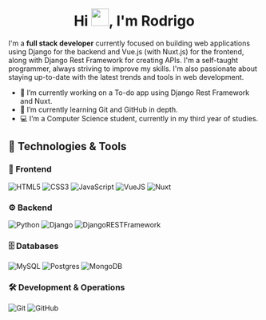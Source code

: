 <h1 align="center">Hi <img src="https://media.giphy.com/media/hvRJCLFzcasrR4ia7z/giphy.gif" width="35">, I'm Rodrigo</h1>

I'm a **full stack developer** currently focused on building web applications using Django for the backend and Vue.js (with Nuxt.js) for the frontend, along with Django Rest Framework for creating APIs.
I'm a self-taught programmer, always striving to improve my skills. I'm also passionate about staying up-to-date with the latest trends and tools in web development.

- 🔭 I’m currently working on a To-do app using Django Rest Framework and Nuxt.
- 🌱 I’m currently learning Git and GitHub in depth.
- 💻 I’m a Computer Science student, currently in my third year of studies.
<!--
- 👯 I’m looking to collaborate on ...
- 🤔 I’m looking for help with ...
- 💬 Ask me about ...
- 📫 How to reach me: ...
- 😄 Pronouns: ...
- ⚡ Fun fact: ...
-->

## 🚀 Technologies & Tools

### 🎨 Frontend
![HTML5](https://img.shields.io/badge/html5-%23E34F26.svg?style=for-the-badge&logo=html5&logoColor=white)
![CSS3](https://img.shields.io/badge/css3-%231572B6.svg?style=for-the-badge&logo=css3&logoColor=white)
![JavaScript](https://img.shields.io/badge/javascript-%23e8a300.svg?style=for-the-badge&logo=javascript&logoColor=white)
![VueJS](https://img.shields.io/badge/vue-%234FC08D.svg?style=for-the-badge&logo=vuedotjs&logoColor=white)
![Nuxt](https://img.shields.io/badge/nuxt-%2300DC82.svg?style=for-the-badge&logo=nuxt&logoColor=white)

### ⚙️ Backend
![Python](https://img.shields.io/badge/python-%234479A1.svg?style=for-the-badge&logo=python&logoColor=white)
![Django](https://img.shields.io/badge/django-%23092E20.svg?style=for-the-badge&logo=django&logoColor=white)
![DjangoRESTFramework](https://img.shields.io/badge/django%20rest%20framework-%23802d2d.svg?style=for-the-badge)

### 🗄️ Databases
![MySQL](https://img.shields.io/badge/mysql-%23316192.svg?style=for-the-badge&logo=mysql&logoColor=white)
![Postgres](https://img.shields.io/badge/postgres-%234169E1.svg?style=for-the-badge&logo=postgresql&logoColor=white)
![MongoDB](https://img.shields.io/badge/MongoDB-%2347A248.svg?style=for-the-badge&logo=mongodb&logoColor=white)

### 🛠 Development & Operations
![Git](https://img.shields.io/badge/git-%23F05032.svg?style=for-the-badge&logo=git&logoColor=white)
![GitHub](https://img.shields.io/badge/github-%23181717.svg?style=for-the-badge&logo=github&logoColor=white)
